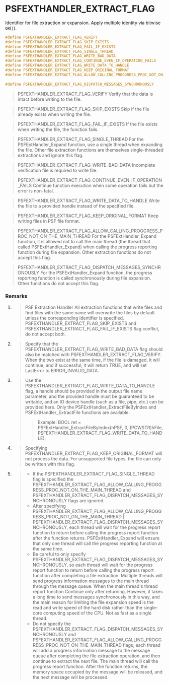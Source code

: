 # PSFEXTHANDLER_EXTRACT_FLAG
Identifier for file extraction or expansion. Apply multiple identity via bitwise `OR`(`|`).
````c
#define PSFEXTHANDLER_EXTRACT_FLAG_VERIFY                               0x0001
#define PSFEXTHANDLER_EXTRACT_FLAG_SKIP_EXISTS                          0x0002
#define PSFEXTHANDLER_EXTRACT_FLAG_FAIL_IF_EXISTS                       0x0004
#define PSFEXTHANDLER_EXTRACT_FLAG_SINGLE_THREAD                        0x0008
#define PSFEXTHANDLER_EXTRACT_FLAG_WRITE_BAD_DATA                       0x0010
#define PSFEXTHANDLER_EXTRACT_FLAG_CONTINUE_EVEN_IF_OPERATION_FAILS     0x0020
#define PSFEXTHANDLER_EXTRACT_FLAG_WRITE_DATA_TO_HANDLE                 0x0040
#define PSFEXTHANDLER_EXTRACT_FLAG_KEEP_ORIGINAL_FORMAT                 0x0080
#define PSFEXTHANDLER_EXTRACT_FLAG_ALLOW_CALLING_PROGGRESS_PROC_NOT_ON_THE_MAIN_THREAD\
                                                                        0x0100
#define PSFEXTHANDLER_EXTRACT_FLAG_DISPATCH_MESSAGES_SYNCHRONOUSLY      0x0200
````
>PSFEXTHANDLER_EXTRACT_FLAG_VERIFY
> Verify that the data is intact before writing to the file.

>PSFEXTHANDLER_EXTRACT_FLAG_SKIP_EXISTS
> Skip if the file already exists when writing the file.

>PSFEXTHANDLER_EXTRACT_FLAG_FAIL_IF_EXISTS
> If the file exists when writing the file, the function fails.

>PSFEXTHANDLER_EXTRACT_FLAG_SINGLE_THREAD
> For the PSFExtHandler_Expand function, use a single thread when expanding the file. Other file extraction functions are themselves single-threaded extractions and ignore this flag.

>PSFEXTHANDLER_EXTRACT_FLAG_WRITE_BAD_DATA
> Incomplete verification file is required to write file.

>PSFEXTHANDLER_EXTRACT_FLAG_CONTINUE_EVEN_IF_OPERATION_FAILS
> Continue function execution when some operation fails but the error is non-fatal.

>PSFEXTHANDLER_EXTRACT_FLAG_WRITE_DATA_TO_HANDLE
>Write the file to a provided handle instead of the specified file.

>PSFEXTHANDLER_EXTRACT_FLAG_KEEP_ORIGINAL_FORMAT
>Keep writing files in PSF file format.

>PSFEXTHANDLER_EXTRACT_FLAG_ALLOW_CALLING_PROGGRESS_PROC_NOT_ON_THE_MAIN_THREAD
> For the PSFExtHandler_Expand function, it is allowed not to call the main thread (the thread that called PSFExtHandler_Expand) when calling the progress reporting function during file expansion. Other extraction functions do not accept this flag.

>PSFEXTHANDLER_EXTRACT_FLAG_DISPATCH_MESSAGES_SYNCHRONOUSLY
> For the PSFExtHandler_Expand function, the progress reporting function is called synchronously during file expansion. Other functions do not accept this flag.

### Remarks
1. >PSF Extraction Handler All extraction functions that write files and find files with the same name will overwrite the files by default unless the corresponding identifier is specified. PSFEXTHANDLER_EXTRACT_FLAG_SKIP_EXISTS and PSFEXTHANDLER_EXTRACT_FLAG_FAIL_IF_EXISTS flag conflict, do not accept both.

2. >Specify that the PSFEXTHANDLER_EXTRACT_FLAG_WRITE_BAD_DATA flag should also be matched with PSFEXTHANDLER_EXTRACT_FLAG_VERIFY. When the two exist at the same time, if the file is damaged, it will continue, and if successful, it will return TRUE, and will set LastError to ERROR_INVALID_DATA.

3. >Use the PSFEXTHANDLER_EXTRACT_FLAG_WRITE_DATA_TO_HANDLE flag, a handle should be provided in the output file name parameter, and the provided handle must be guaranteed to be writable, and an IO device handle (such as a file, pipe, etc.) can be provided here. Only the PSFExtHandler_ExtractFileByIndex and PSFExtHandler_ExtractFile functions are available.
   >> Example:
   >>BOOL ret = PSFExtHandler_ExtractFileByIndex(hPSF, 0, (PCWSTR)hFile, PSFEXTHANDLER_EXTRACT_FLAG_WRITE_DATA_TO_HANDLE);

4. > Specifying PSFEXTHANDLER_EXTRACT_FLAG_KEEP_ORIGINAL_FORMAT will not process the data. For unsupported file types, the file can only be written with this flag.

5. >- If the PSFEXTHANDLER_EXTRACT_FLAG_SINGLE_THREAD flag is specified the PSFEXTHANDLER_EXTRACT_FLAG_ALLOW_CALLING_PROGGRESS_PROC_NOT_ON_THE_MAIN_THREAD and PSFEXTHANDLER_EXTRACT_FLAG_DISPATCH_MESSAGES_SYNCHRONOUSLY flags are ignored.
   >- After specifying PSFEXTHANDLER_EXTRACT_FLAG_ALLOW_CALLING_PROGGRESS_PROC_NOT_ON_THE_MAIN_THREAD | PSFEXTHANDLER_EXTRACT_FLAG_DISPATCH_MESSAGES_SYNCHRONOUSLY, each thread will wait for the progress report function to return before calling the progress report function after the function returns. PSFExtHandler_Expand will ensure that only one thread will call the progress reporting function at the same time.
   >- Be careful to only specify PSFEXTHANDLER_EXTRACT_FLAG_DISPATCH_MESSAGES_SYNCHRONOUSLY, so each thread will wait for the progress report function to return before calling the progress report function after completing a file extraction. Multiple threads will send progress information messages to the main thread through the message queue. When the main thread's thread report function Continue only after returning. However, it takes a long time to send messages synchronously in this way, and the main reason for limiting the file expansion speed is the read and write speed of the hard disk rather than the single-core computing speed of the CPU. Not as fast as a single thread.
   >- Do not specify the PSFEXTHANDLER_EXTRACT_FLAG_DISPATCH_MESSAGES_SYNCHRONOUSLY and PSFEXTHANDLER_EXTRACT_FLAG_ALLOW_CALLING_PROGGRESS_PROC_NOT_ON_THE_MAIN_THREAD flags, each thread will add a progress information message to the message queue after completing the file extraction operation, and then continue to extract the next file. The main thread will call the progress report function. After the function returns, the memory space occupied by the message will be released, and the next message will be processed.